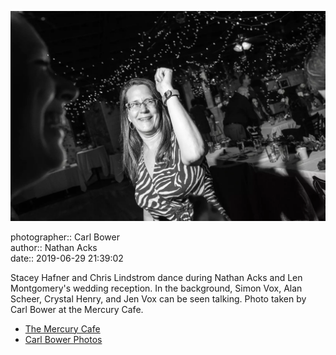 ![Stacey Hafner and Chris Lindstrom dance](assets/2019-06-29-set-4-the-dance-55.webp)

photographer:: Carl Bower  
author:: Nathan Acks  
date:: 2019-06-29 21:39:02

Stacey Hafner and Chris Lindstrom dance during Nathan Acks and Len Montgomery's wedding reception. In the background, Simon Vox, Alan Scheer, Crystal Henry, and Jen Vox can be seen talking. Photo taken by Carl Bower at the Mercury Cafe.

* [The Mercury Cafe](http://mercurycafe.com)
* [Carl Bower Photos](https://carlbowerphotos.com)
